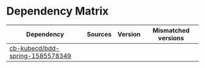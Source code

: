 # Dependency Matrix

Dependency | Sources | Version | Mismatched versions
---------- | ------- | ------- | -------------------
[cb-kubecd/bdd-spring-1585578349](https://github.com/cb-kubecd/bdd-spring-1585578349.git) |  | []() | 
